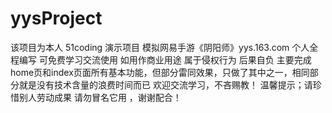# yysProject
 
 该项目为本人 51coding 演示项目
 模拟网易手游《阴阳师》yys.163.com 个人全程编写
 可免费学习交流使用 如用作商业用途 属于侵权行为 后果自负
 主要完成home页和index页面所有基本功能，但部分雷同效果，只做了其中之一，相同部分就是没有技术含量的浪费时间而已 
 欢迎交流学习，不吝赐教！ 
 温馨提示；请珍惜别人劳动成果 请勿冒名它用 ，谢谢配合！

